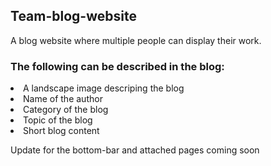 <h2>Team-blog-website</h2>
A blog website where multiple people can display their work.

<h3>The following can be described in the blog:</h3>
<li>A landscape image descriping the blog</li>
<li>Name of the author</li>
<li>Category of the blog</li>
<li>Topic of the blog</li>
<li>Short blog content</li>

<p>Update for the bottom-bar and attached pages coming soon<p>